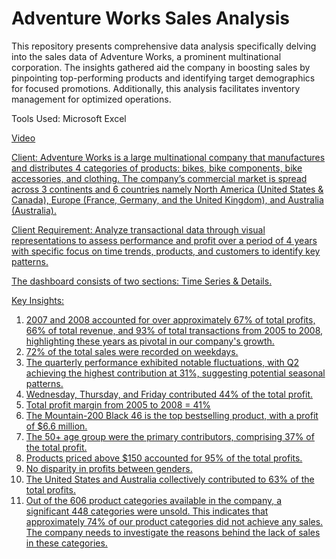 # Adventure Works Sales Analysis

This repository presents comprehensive data analysis specifically delving into the sales data of Adventure Works, a prominent multinational corporation. The insights gathered aid the company in boosting sales by pinpointing top-performing products and identifying target demographics for focused promotions. Additionally, this analysis facilitates inventory management for optimized operations.

Tools Used: Microsoft Excel

<a href="https://drive.google.com/file/d/1_GosmnipvYnqm2U5UgnDMtEGU-ORanC4/view">Video

Client: Adventure Works is a large multinational company that manufactures and distributes 4 categories of products: bikes, bike components, bike accessories, and clothing. The company’s commercial market is spread across 3 continents and 6 countries namely North America (United States & Canada), Europe (France, Germany, and the United Kingdom), and Australia (Australia).

Client Requirement: Analyze transactional data through visual representations to assess performance and profit over a period of 4 years with specific focus on time trends, products, and customers to identify key patterns.

The dashboard consists of two sections: Time Series & Details.

Key Insights:
1.	2007 and 2008 accounted for over approximately 67% of total profits, 66% of total revenue, and 93% of total transactions from 2005 to 2008, highlighting these years as pivotal in our company's growth.
2.	72% of the total sales were recorded on weekdays.
3.	The quarterly performance exhibited notable fluctuations, with Q2 achieving the highest contribution at 31%, suggesting potential seasonal patterns.
4.	Wednesday, Thursday, and Friday contributed 44% of the total profit.
5.	Total profit margin from 2005 to 2008 = 41%
6.	The Mountain-200 Black 46 is the top bestselling product, with a profit of $6.6 million.
7.	The 50+ age group were the primary contributors, comprising 37% of the total profit.
8.	Products priced above $150 accounted for 95% of the total profits.
9.	No disparity in profits between genders.
10.	The United States and Australia collectively contributed to 63% of the total profits.
11.	Out of the 606 product categories available in the company, a significant 448 categories were unsold. This indicates that approximately 74% of our product categories did not achieve any sales. The company needs to investigate the reasons behind the lack of sales in these categories.
